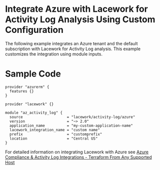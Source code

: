 # Integrate Azure with Lacework for Activity Log Analysis Using Custom Configuration

The following example integrates an Azure tenant and the default subscription with Lacework
for Activity Log analysis. This example customizes the integration using module inputs.

# Sample Code

```hcl
provider "azurerm" {
  features {}
}

provider "lacework" {}

module "az_activity_log" {
  source                    = "lacework/activity-log/azure"
  version                   = "~> 2.0"
  application_name          = "my-custom-application-name"
  lacework_integration_name = "custom name"
  prefix                    = "customprefix"
  location                  = "Central US"
}
```

For detailed information on integrating Lacework with Azure see [Azure Compliance & Activity Log Integrations - Terraform From Any Supported Host](https://docs.lacework.com/onboarding/azure-compliance-and-activity-log-integrations-terraform-from-any-supported-host)
